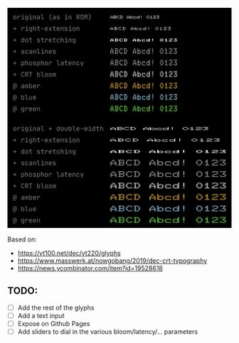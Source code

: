 [![Screenshot](https://github.com/Janiczek/vt220-font-emulation/raw/main/screenshot_colors.png)](https://github.com/Janiczek/vt220-font-emulation/raw/main/screenshot_colors.png)

Based on:

- https://vt100.net/dec/vt220/glyphs
- https://www.masswerk.at/nowgobang/2019/dec-crt-typography
- https://news.ycombinator.com/item?id=19528618

## TODO:

- [ ] Add the rest of the glyphs
- [ ] Add a text input
- [ ] Expose on Github Pages
- [ ] Add sliders to dial in the various bloom/latency/... parameters
